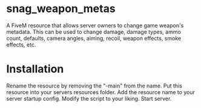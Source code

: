 # snag_weapon_metas
A FiveM resource that allows server owners to change game weapon's metadata. This can be used to change damage, 
damage types, ammo count, defaults, camera angles, aiming, recoil, weapon effects, smoke effects, etc.

# Installation
Rename the resource by removing the "-main" from the name. 
Put this resource into your servers resources folder. 
Add the resource name to your server startup config. 
Modify the script to your liking. 
Start server. 
